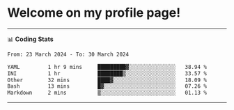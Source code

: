 # Welcome on my profile page!
<!-- print(("dralla"[::-1]+"s").capitalize()) -->

<!-- ---
👨🏻‍💻 **Busy With**
* Learning new Skills.
* Building small Projects.
* Being helpful. -->

---
📊 **Coding Stats**
<!--START_SECTION:waka-->

```txt
From: 23 March 2024 - To: 30 March 2024

YAML         1 hr 9 mins     █████████▓░░░░░░░░░░░░░░░   38.94 %
INI          1 hr            ████████▒░░░░░░░░░░░░░░░░   33.57 %
Other        32 mins         ████▓░░░░░░░░░░░░░░░░░░░░   18.09 %
Bash         13 mins         █▓░░░░░░░░░░░░░░░░░░░░░░░   07.26 %
Markdown     2 mins          ▒░░░░░░░░░░░░░░░░░░░░░░░░   01.13 %
```

<!--END_SECTION:waka-->
---
